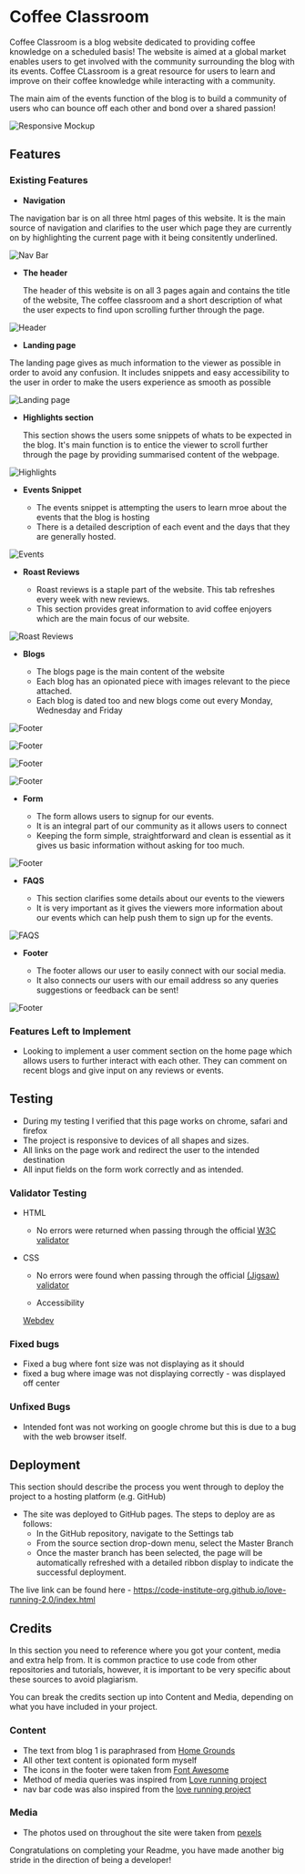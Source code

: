 # Coffee Classroom

Coffee Classroom is a blog website dedicated to providing coffee knowledge on a scheduled basis! The website is aimed at a global market enables users to get involved with the community surrounding the blog with its events. Coffee CLassroom is a great resource for users to learn and improve on their coffee knowledge while interacting with a community. 

The main aim of the events function of the blog is to build a community of users who can bounce off each other and bond over a shared passion!

![Responsive Mockup](https://github.com/Colmc2966/Coffee-Classroom/blob/main/media/amiresponsive.jpg)

## Features 

### Existing Features

- __Navigation__

 The navigation bar is on all three html pages of this website. It is the main source of navigation and clarifies to the user which page they are currently on by highlighting the current page with it being consitently underlined. 

![Nav Bar](https://github.com/Colmc2966/Coffee-Classroom/blob/main/media/nav.jpg)

- __The header__

  The header of this website is on all 3 pages again and contains the title of the website, The coffee classroom and a short description of what the user expects to find upon scrolling further through the page.

![Header](https://github.com/Colmc2966/Coffee-Classroom/blob/main/media/Header.jpg)

- __Landing page__

The landing page gives as much information to the viewer as possible in order to avoid any confusion. It includes snippets and easy accessibility to the user in order to make the users experience as smooth as possible 

![Landing page](https://github.com/Colmc2966/Coffee-Classroom/blob/main/media/landingpage.jpg)

- __Highlights section__

  This section shows the users some snippets of whats to be expected in the blog. It's main function is to entice the viewer to scroll further through the page by providing summarised content of the webpage.

![Highlights](https://github.com/Colmc2966/Coffee-Classroom/blob/main/media/highlights.jpg)

- __Events Snippet__ 

    - The events snippet is attempting the users to learn mroe about the events that the blog is hosting
    - There is a detailed description of each event and the days that they are generally hosted.

![Events](https://github.com/Colmc2966/Coffee-Classroom/blob/main/media/Events.jpg)

- __Roast Reviews__ 

  - Roast reviews is a staple part of the website. This tab refreshes every week with new reviews. 
  - This section provides great information to avid coffee enjoyers which are the main focus of our website.

![Roast Reviews](https://github.com/Colmc2966/Coffee-Classroom/blob/main/media/roast%20reviews.jpg)

- __Blogs__ 

  - The blogs page is the main content of the website 
  - Each blog has an  opionated piece with images relevant to the piece attached.
  - Each blog is dated too and new blogs come out every Monday, Wednesday and Friday

![Footer](https://github.com/Colmc2966/Coffee-Classroom/blob/main/media/blog1.jpg)

![Footer](https://github.com/Colmc2966/Coffee-Classroom/blob/main/media/blog2.jpg)

![Footer](https://github.com/Colmc2966/Coffee-Classroom/blob/main/media/blog3.jpg)

![Footer](https://github.com/Colmc2966/Coffee-Classroom/blob/main/media/blog4.jpg)

- __Form__ 

  - The form allows users to signup for our events. 
  - It is an integral part of our community as it allows users to connect
  - Keeping the form simple, straightforward and clean is essential as it gives us basic information without asking for too much.

![Footer](https://github.com/Colmc2966/Coffee-Classroom/blob/main/media/form.jpg)



- __FAQS__

  - This section clarifies some details about our events to the viewers 
  - It is very important as it gives the viewers more information about our events which can help push them to sign up for the events.

![FAQS](https://github.com/Colmc2966/Coffee-Classroom/blob/main/media/faq.jpg)

- __Footer__

  - The footer allows our user to easily connect with our social media.
  - It also connects our users with our email address so any queries suggestions or feedback can be sent!

![Footer](https://github.com/Colmc2966/Coffee-Classroom/blob/main/media/footer.jpg)

### Features Left to Implement

- Looking to implement a user comment section on the home page which allows users to further interact with each other. They can comment on recent blogs and give input on any reviews or events.

## Testing 

- During my testing I verified that this page works on chrome, safari and firefox
- The project is responsive to devices of all shapes and sizes.
- All links on the page work and redirect the user to the intended destination
- All input fields on the form work correctly and as intended.

### Validator Testing 

- HTML
  - No errors were returned when passing through the official [W3C validator](https://validator.w3.org/nu/?doc=https%3A%2F%2Fcolmc2966.github.io%2FCoffee-Classroom%2Findex.html)
- CSS
  - No errors were found when passing through the official [(Jigsaw) validator](https://jigsaw.w3.org/css-validator/validator?uri=https%3A%2F%2Fcolmc2966.github.io%2FCoffee-Classroom%2Findex.html&profile=css3svg&usermedium=all&warning=1&vextwarning=&lang=en)

  - Accessibility

  [Webdev](https://github.com/Colmc2966/Coffee-Classroom/blob/main/media/accessibility.jpg)

### Fixed bugs

- Fixed a bug where font size was not displaying as it should
- fixed a bug where image was not displaying correctly - was displayed off center

### Unfixed Bugs

- Intended font was not working on google chrome but this is due to a bug with the web browser itself. 

## Deployment

This section should describe the process you went through to deploy the project to a hosting platform (e.g. GitHub) 

- The site was deployed to GitHub pages. The steps to deploy are as follows: 
  - In the GitHub repository, navigate to the Settings tab 
  - From the source section drop-down menu, select the Master Branch
  - Once the master branch has been selected, the page will be automatically refreshed with a detailed ribbon display to indicate the successful deployment. 

The live link can be found here - https://code-institute-org.github.io/love-running-2.0/index.html 


## Credits 

In this section you need to reference where you got your content, media and extra help from. It is common practice to use code from other repositories and tutorials, however, it is important to be very specific about these sources to avoid plagiarism. 

You can break the credits section up into Content and Media, depending on what you have included in your project. 

### Content 

- The text from blog 1 is paraphrased from [Home Grounds](https://www.homegrounds.co/how-to-roast-coffee-beans/)
- All other text content is opionated form myself
- The icons in the footer were taken from [Font Awesome](https://fontawesome.com/)
- Method of media queries was inspired from [Love running project](https://learn.codeinstitute.net/courses/course-v1:CodeInstitute+LR101+2021_T1/courseware/4a07c57382724cfda5834497317f24d5/d48e6af85eb84191bebd57ece8b6fb73/)
- nav bar code was also inspired from the  [love running project](https://learn.codeinstitute.net/courses/course-v1:CodeInstitute+LR101+2021_T1/courseware/4a07c57382724cfda5834497317f24d5/637be1a2e3b84b25aa33f3ab4d98603c/)

### Media

- The photos used on throughout the site were taken from [pexels](https://www.pexels.com/)

Congratulations on completing your Readme, you have made another big stride in the direction of being a developer! 
